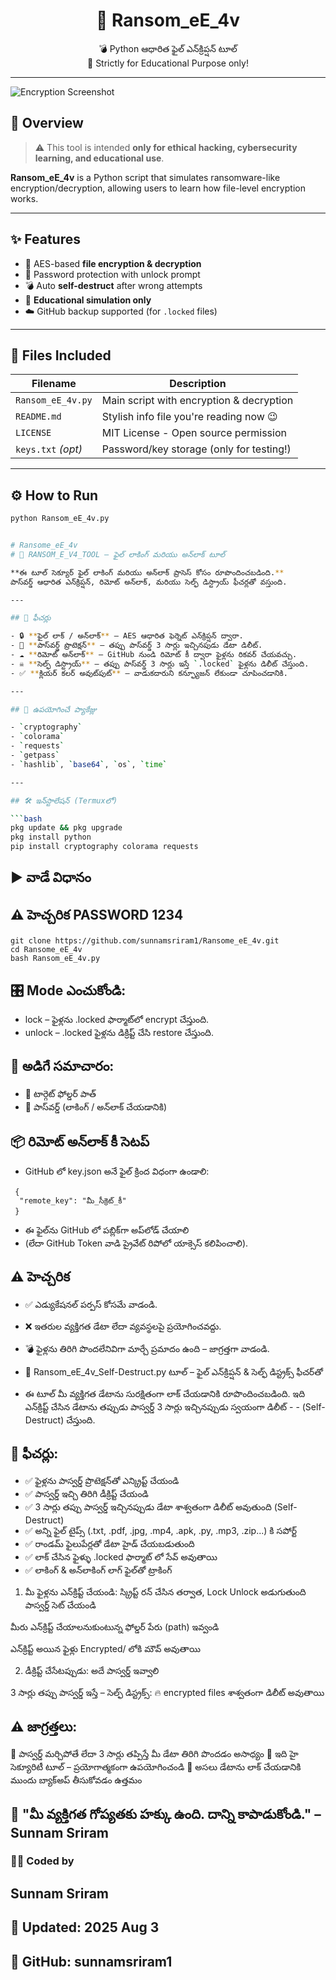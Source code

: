 


<h1 align="center">🔐 Ransom_eE_4v</h1>

<p align="center">
💣 Python ఆధారిత ఫైల్ ఎన్‌క్రిప్షన్ టూల్ <br>
📘 Strictly for Educational Purpose only! <br>
</p>

---
![Encryption Screenshot](Screenshot_2025-08-02-21-55-09-905_com.termux.jpg)

## 📌 Overview

> ⚠️ This tool is intended **only for ethical hacking, cybersecurity learning, and educational use**.

**Ransom_eE_4v** is a Python script that simulates ransomware-like encryption/decryption, allowing users to learn how file-level encryption works.

---

## ✨ Features

- 🔐 AES-based **file encryption & decryption**
- 🔑 Password protection with unlock prompt
- 💣 Auto **self-destruct** after wrong attempts
- 🧠 **Educational simulation only**
- ☁️ GitHub backup supported (for `.locked` files)

---

## 📁 Files Included

| Filename          | Description                                |
|-------------------|--------------------------------------------|
| `Ransom_eE_4v.py` | Main script with encryption & decryption   |
| `README.md`       | Stylish info file you're reading now 😉     |
| `LICENSE`         | MIT License - Open source permission       |
| `keys.txt` _(opt)_| Password/key storage (only for testing!)  |

---

## ⚙️ How to Run

```bash
python Ransom_eE_4v.py


# Ransome_eE_4v
# 🔐 RANSOM_E_V4_TOOL — ఫైల్ లాకింగ్ మరియు అన్‌లాక్ టూల్

**ఈ టూల్ సెక్యూర్ ఫైల్ లాకింగ్ మరియు అన్‌లాక్ ప్రాసెస్ కోసం రూపొందించబడింది.**  
పాస్‌వర్డ్ ఆధారిత ఎన్‌క్రిప్షన్, రిమోట్ అన్‌లాక్, మరియు సెల్ఫ్ డిస్ట్రాయ్ ఫీచర్లతో వస్తుంది.

---

## 🌟 ఫీచర్లు

- 🔒 **ఫైల్ లాక్ / అన్‌లాక్** – AES ఆధారిత ఫెర్నెట్ ఎన్‌క్రిప్షన్ ద్వారా.
- 🔐 **పాస్‌వర్డ్ ప్రొటెక్షన్** – తప్పు పాస్‌వర్డ్ 3 సార్లు ఇచ్చినపుడు డేటా డిలీట్.
- ☁️ **రిమోట్ అన్‌లాక్** – GitHub నుండి రిమోట్ కీ ద్వారా ఫైళ్లను రికవర్ చేయవచ్చు.
- ☠️ **సెల్ఫ్ డిస్ట్రాయ్** – తప్పు పాస్‌వర్డ్ 3 సార్లు ఇస్తే `.locked` ఫైళ్లను డిలీట్ చేస్తుంది.
- ✅ **క్లియర్ కలర్ అవుట్‌పుట్** – వాడుకదారుని కన్ఫ్యూజన్ లేకుండా చూపించడానికి.

---

## 🧰 ఉపయోగించే ప్యాకేజ్లు

- `cryptography`
- `colorama`
- `requests`
- `getpass`
- `hashlib`, `base64`, `os`, `time`

---

## 🛠️ ఇన్‌స్టాలేషన్ (Termuxలో)

```bash
pkg update && pkg upgrade
pkg install python
pip install cryptography colorama requests
```
## ▶️ వాడే విధానం
## ⚠️ హెచ్చరిక PASSWORD 1234
```
git clone https://github.com/sunnamsriram1/Ransome_eE_4v.git
cd Ransome_eE_4v
bash Ransom_eE_4v.py
```
## 🎛️ Mode ఎంచుకోండి:
- lock – ఫైళ్లను .locked ఫార్మాట్‌లో encrypt చేస్తుంది.
- unlock – .locked ఫైళ్లను డిక్రిప్ట్ చేసి restore చేస్తుంది.

## 📝 అడిగే సమాచారం:
- 📁 టార్గెట్ ఫోల్డర్ పాత్
- 🔑 పాస్‌వర్డ్ (లాకింగ్ / అన్‌లాక్ చేయడానికి)

## 📦 రిమోట్ అన్‌లాక్ కీ సెటప్
- GitHub లో key.json అనే ఫైల్ క్రింద విధంగా ఉండాలి:

```
 {
  "remote_key": "మీ_సీక్రెట్_కీ"
 }
```
- ఈ ఫైల్‌ను GitHub లో పబ్లిక్‌గా అప్‌లోడ్ చేయాలి
- (లేదా GitHub Token వాడి ప్రైవేట్ రిపోలో యాక్సెస్ కలిపించాలి).

## ⚠️ హెచ్చరిక
- ✅ ఎడ్యుకేషనల్ పర్పస్ కోసమే వాడండి.
- ❌ ఇతరుల వ్యక్తిగత డేటా లేదా వ్యవస్థలపై ప్రయోగించవద్దు.
- 💣 ఫైళ్లను తిరిగి పొందలేనివిగా మార్చే ప్రమాదం ఉంది – జాగ్రత్తగా వాడండి.

- 🔐 Ransom_eE_4v_Self-Destruct.py టూల్ – ఫైల్ ఎన్‌క్రిప్షన్ & సెల్ఫ్ డిస్ట్రక్స్ ఫీచర్‌తో
- ఈ టూల్ మీ వ్యక్తిగత డేటాను సురక్షితంగా లాక్ చేయడానికి రూపొందించబడింది. ఇది ఎన్‌క్రిప్ట్ చేసిన డేటాను తప్పుడు పాస్వర్డ్ 3 సార్లు ఇచ్చినప్పుడు స్వయంగా డిలీట్ - - (Self-Destruct) చేస్తుంది.

## 📌 ఫీచర్లు:
- ✅ ఫైళ్లను పాస్వర్డ్ ప్రొటెక్షన్‌తో ఎన్క్రిప్ట్ చేయండి
- ✅ పాస్వర్డ్ ఇచ్చి తిరిగి డీక్రిప్ట్ చేయండి
- ✅ 3 సార్లు తప్పు పాస్వర్డ్ ఇచ్చినప్పుడు డేటా శాశ్వతంగా డిలీట్ అవుతుంది (Self-Destruct)
- ✅ అన్ని ఫైల్ టైప్స్ (.txt, .pdf, .jpg, .mp4, .apk, .py, .mp3, .zip...) కి సపోర్ట్
- ✅ రాండమ్ ఫైలుపేర్లతో డేటా హైడ్ చేయబడుతుంది
- ✅ లాక్ చేసిన ఫైళ్ళు .locked ఫార్మాట్ లో సేవ్ అవుతాయి
- ✅ లాకింగ్ & అన్‌లాకింగ్ లాగ్ ఫైల్‌తో ట్రాకింగ్

1. మీ ఫైళ్లను ఎన్‌క్రిప్ట్ చేయండి:
స్క్రిప్ట్ రన్ చేసిన తర్వాత, Lock Unlock అడుగుతుంది పాస్వర్డ్ సెట్ చేయండి

మీరు ఎన్‌క్రిప్ట్ చేయాలనుకుంటున్న ఫోల్డర్ పేరు (path) ఇవ్వండి

ఎన్‌క్రిప్ట్ అయిన ఫైళ్లు Encrypted/ లోకి మౌవ్ అవుతాయి

2. డీక్రిప్ట్ చేసేటప్పుడు:
అదే పాస్వర్డ్ ఇవ్వాలి

3 సార్లు తప్పు పాస్వర్డ్ ఇస్తే – సెల్ఫ్ డిస్ట్రక్స్: 🔥 encrypted files శాశ్వతంగా డిలీట్ అవుతాయి

## ⚠️ జాగ్రత్తలు:
🚫 పాస్వర్డ్ మర్చిపోతే లేదా 3 సార్లు తప్పిస్తే మీ డేటా తిరిగి పొందడం అసాధ్యం
🔐 ఇది హై సెక్యూరిటీ టూల్ – ప్రయోగాత్మకంగా ఉపయోగించండి
📁 అసలు డేటాను లాక్ చేయడానికి ముందు బ్యాక్‌అప్ తీసుకోవడం ఉత్తమం

## 💬 "మీ వ్యక్తిగత గోప్యతకు హక్కు ఉంది. దాన్ని కాపాడుకోండి." – Sunnam Sriram 

### 👨‍💻 Coded by
## Sunnam Sriram
## 📅 Updated: 2025 Aug 3
## 🔗 GitHub: sunnamsriram1
